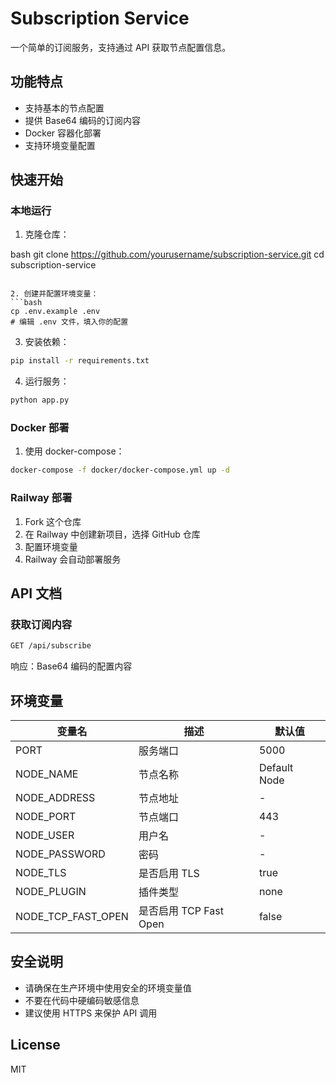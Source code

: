 # Subscription Service

一个简单的订阅服务，支持通过 API 获取节点配置信息。

## 功能特点

- 支持基本的节点配置
- 提供 Base64 编码的订阅内容
- Docker 容器化部署
- 支持环境变量配置

## 快速开始

### 本地运行

1. 克隆仓库：

bash
git clone https://github.com/yourusername/subscription-service.git
cd subscription-service
```

2. 创建并配置环境变量：
```bash
cp .env.example .env
# 编辑 .env 文件，填入你的配置
```

3. 安装依赖：
```bash
pip install -r requirements.txt
```

4. 运行服务：
```bash
python app.py
```

### Docker 部署

1. 使用 docker-compose：
```bash
docker-compose -f docker/docker-compose.yml up -d
```

### Railway 部署

1. Fork 这个仓库
2. 在 Railway 中创建新项目，选择 GitHub 仓库
3. 配置环境变量
4. Railway 会自动部署服务

## API 文档

### 获取订阅内容

```README.md
GET /api/subscribe
```

响应：Base64 编码的配置内容

## 环境变量

| 变量名 | 描述 | 默认值 |
|--------|------|--------|
| PORT | 服务端口 | 5000 |
| NODE_NAME | 节点名称 | Default Node |
| NODE_ADDRESS | 节点地址 | - |
| NODE_PORT | 节点端口 | 443 |
| NODE_USER | 用户名 | - |
| NODE_PASSWORD | 密码 | - |
| NODE_TLS | 是否启用 TLS | true |
| NODE_PLUGIN | 插件类型 | none |
| NODE_TCP_FAST_OPEN | 是否启用 TCP Fast Open | false |

## 安全说明

- 请确保在生产环境中使用安全的环境变量值
- 不要在代码中硬编码敏感信息
- 建议使用 HTTPS 来保护 API 调用

## License

MIT
